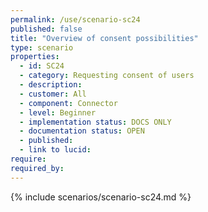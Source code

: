 ```yaml
---
permalink: /use/scenario-sc24
published: false
title: "Overview of consent possibilities"
type: scenario
properties:
  - id: SC24
  - category: Requesting consent of users
  - description:
  - customer: All
  - component: Connector
  - level: Beginner
  - implementation status: DOCS ONLY
  - documentation status: OPEN
  - published:
  - link to lucid:
require:
required_by:
---
```


{% include scenarios/scenario-sc24.md %}